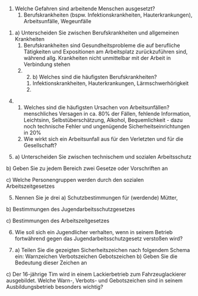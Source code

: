 
1) Welche Gefahren sind arbeitende Menschen ausgesetzt?
	1) Berufskrankheiten (bspw. Infektionskrankheiten, Hauterkrankungen), Arbeitsunfälle, Wegeunfälle

1. a) Unterscheiden Sie zwischen Berufskrankheiten und allgemeinen Krankheiten 
	1. Berufskrankheiten sind Gesundheitsprobleme die auf berufliche Tätigkeiten und Expositionen am Arbeitsplatz zurückzuführen sind, während allg. Krankheiten nicht unmittelbar mit der Arbeit in Verbindung stehen
	2. 2) b) Welches sind die häufigsten Berufskrankheiten?
		1. Infektionskrankheiten, Hauterkrankungen, Lärmschwerhörigkeit
		2. 
4) 1) Welches sind die häufigsten Ursachen von Arbeitsunfällen?
	menschliches Versagen in ca. 80% der Fällen, fehlende Information, Leichtsinn, Selbstüberschätzung, Alkohol, Bequemlichkeit - dazu noch technische Fehler und ungenügende Sicherheitseinrichtungen in 20%
	1) Wie wirkt sich ein Arbeitsunfall aus für den Verletzten und für die Gesellschaft?

5) a) Unterscheiden Sie zwischen technischem und sozialen Arbeitsschutz
	
b) Geben Sie zu jedem Bereich zwei Gesetze oder Vorschriften an

c) Welche Personengruppen werden durch den sozialen Arbeitszeitgesetzes

5) Nennen Sie je drei a) Schutzbestimmungen für (werdende) Mütter,

b) Bestimmungen des Jugendarbeitsschutzgesetzes

c) Bestimmungen des Arbeitszeitgesetzes

6) Wie soll sich ein Jugendlicher verhalten, wenn in seinem Betrieb fortwährend gegen das Jugendarbeitsschutzgesetz verstoßen wird?

7) a) Teilen Sie die gezeigten Sicherheitszeichen nach folgendem Schema ein: Warnzeichen Verbotszeichen Gebotszeichen b) Geben Sie die Bedeutung dieser Zeichen an

c) Der 16-jährige Tim wird in einem Lackierbetrieb zum Fahrzeuglackierer ausgebildet. Welche Warn-, Verbots- und Gebotszeichen sind in seinem Ausbildungsbetrieb besonders wichtig?